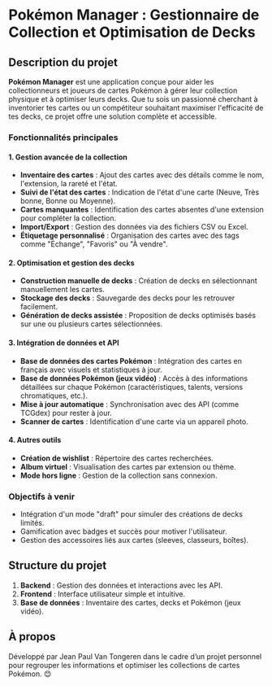 # Pokémon Manager : Gestionnaire de Collection et Optimisation de Decks

## Description du projet
**Pokémon Manager** est une application conçue pour aider les collectionneurs et joueurs de cartes Pokémon à gérer leur collection physique et à optimiser leurs decks. Que tu sois un passionné cherchant à inventorier tes cartes ou un compétiteur souhaitant maximiser l'efficacité de tes decks, ce projet offre une solution complète et accessible.

### Fonctionnalités principales

#### 1. Gestion avancée de la collection
- **Inventaire des cartes** : Ajout des cartes avec des détails comme le nom, l'extension, la rareté et l'état.
- **Suivi de l'état des cartes** : Indication de l'état d'une carte (Neuve, Très bonne, Bonne ou Moyenne).
- **Cartes manquantes** : Identification des cartes absentes d'une extension pour compléter la collection.
- **Import/Export** : Gestion des données via des fichiers CSV ou Excel.
- **Étiquetage personnalisé** : Organisation des cartes avec des tags comme "Échange", "Favoris" ou "À vendre".

#### 2. Optimisation et gestion des decks
- **Construction manuelle de decks** : Création de decks en sélectionnant manuellement les cartes.
- **Stockage des decks** : Sauvegarde des decks pour les retrouver facilement.
- **Génération de decks assistée** : Proposition de decks optimisés basés sur une ou plusieurs cartes sélectionnées.

#### 3. Intégration de données et API
- **Base de données des cartes Pokémon** : Intégration des cartes en français avec visuels et statistiques à jour.
- **Base de données Pokémon (jeux vidéo)** : Accès à des informations détaillées sur chaque Pokémon (caractéristiques, talents, versions chromatiques, etc.).
- **Mise à jour automatique** : Synchronisation avec des API (comme TCGdex) pour rester à jour.
- **Scanner de cartes** : Identification d'une carte via un appareil photo.

#### 4. Autres outils
- **Création de wishlist** : Répertoire des cartes recherchées.
- **Album virtuel** : Visualisation des cartes par extension ou thème.
- **Mode hors ligne** : Gestion de la collection sans connexion.

### Objectifs à venir
- Intégration d'un mode "draft" pour simuler des créations de decks limités.
- Gamification avec badges et succès pour motiver l'utilisateur.
- Gestion des accessoires liés aux cartes (sleeves, classeurs, boîtes).

## Structure du projet
1. **Backend** : Gestion des données et interactions avec les API.
2. **Frontend** : Interface utilisateur simple et intuitive.
3. **Base de données** : Inventaire des cartes, decks et Pokémon (jeux vidéo).

## À propos
Développé par Jean Paul Van Tongeren dans le cadre d’un projet personnel pour regrouper les informations et optimiser les collections de cartes Pokémon. 😊
